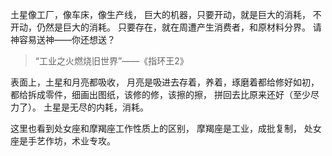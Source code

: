 土星像工厂，像车床，像生产线，
巨大的机器，只要开动，就是巨大的消耗，
不开动，仍然是巨大的消耗。
只要存在，就在周遭产生消费者，和原材料分界。
请神容易送神——你还想送？
>“工业之火燃烧旧世界”——《指环王2》

表面上，土星和月亮都吸收，
月亮是吸进去存着，养着，琢磨着都给修好如初，
都给拆成零件，细画出图纸，该修的修，该擦的擦，
拼回去比原来还好（至少尽力了）。
土星是无尽的内耗，消耗。

这里也看到处女座和摩羯座工作性质上的区别，
摩羯座是工业，成批复制，
处女座是手艺作坊，术业专攻。
